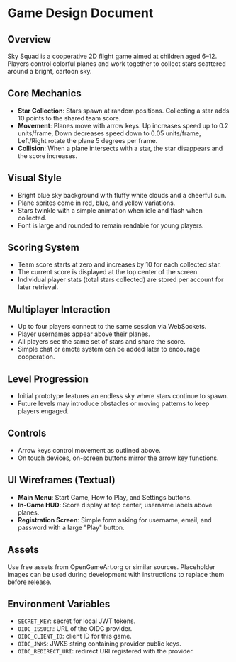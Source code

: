 # Game Design Document

## Overview
Sky Squad is a cooperative 2D flight game aimed at children aged 6–12. Players control colorful planes and work together to collect stars scattered around a bright, cartoon sky.

## Core Mechanics
- **Star Collection**: Stars spawn at random positions. Collecting a star adds 10 points to the shared team score.
- **Movement**: Planes move with arrow keys. Up increases speed up to 0.2 units/frame, Down decreases speed down to 0.05 units/frame, Left/Right rotate the plane 5 degrees per frame.
- **Collision**: When a plane intersects with a star, the star disappears and the score increases.

## Visual Style
- Bright blue sky background with fluffy white clouds and a cheerful sun.
- Plane sprites come in red, blue, and yellow variations.
- Stars twinkle with a simple animation when idle and flash when collected.
- Font is large and rounded to remain readable for young players.

## Scoring System
- Team score starts at zero and increases by 10 for each collected star.
- The current score is displayed at the top center of the screen.
- Individual player stats (total stars collected) are stored per account for later retrieval.

## Multiplayer Interaction
- Up to four players connect to the same session via WebSockets.
- Player usernames appear above their planes.
- All players see the same set of stars and share the score.
- Simple chat or emote system can be added later to encourage cooperation.

## Level Progression
- Initial prototype features an endless sky where stars continue to spawn.
- Future levels may introduce obstacles or moving patterns to keep players engaged.

## Controls
- Arrow keys control movement as outlined above.
- On touch devices, on-screen buttons mirror the arrow key functions.

## UI Wireframes (Textual)
- **Main Menu**: Start Game, How to Play, and Settings buttons.
- **In-Game HUD**: Score display at top center, username labels above planes.
- **Registration Screen**: Simple form asking for username, email, and password with a large "Play" button.

## Assets
Use free assets from OpenGameArt.org or similar sources. Placeholder images can be used during development with instructions to replace them before release.

## Environment Variables
- `SECRET_KEY`: secret for local JWT tokens.
- `OIDC_ISSUER`: URL of the OIDC provider.
- `OIDC_CLIENT_ID`: client ID for this game.
- `OIDC_JWKS`: JWKS string containing provider public keys.
- `OIDC_REDIRECT_URI`: redirect URI registered with the provider.

